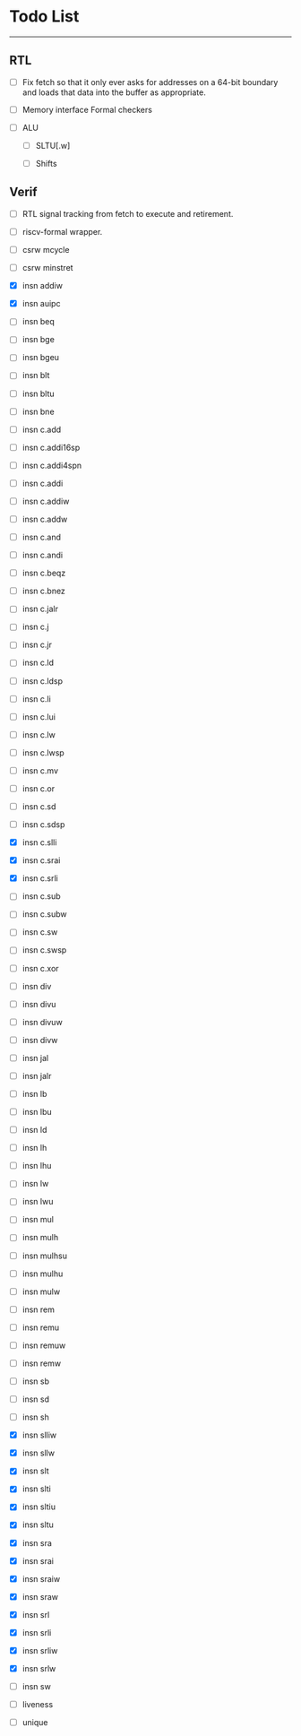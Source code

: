 
# Todo List

---

## RTL

- [ ] Fix fetch so that it only ever asks for addresses on a 64-bit boundary
      and loads that data into the buffer as appropriate.

- [ ] Memory interface Formal checkers

- [ ] ALU

  - [ ] SLTU[.w]

  - [ ] Shifts

## Verif

- [ ] RTL signal tracking from fetch to execute and retirement.

- [ ] riscv-formal wrapper.

- [ ] csrw mcycle
- [ ] csrw minstret
- [x] insn addiw
- [x] insn auipc
- [ ] insn beq
- [ ] insn bge
- [ ] insn bgeu
- [ ] insn blt
- [ ] insn bltu
- [ ] insn bne
- [ ] insn c.add
- [ ] insn c.addi16sp
- [ ] insn c.addi4spn
- [ ] insn c.addi
- [ ] insn c.addiw
- [ ] insn c.addw
- [ ] insn c.and
- [ ] insn c.andi
- [ ] insn c.beqz
- [ ] insn c.bnez
- [ ] insn c.jalr
- [ ] insn c.j
- [ ] insn c.jr
- [ ] insn c.ld
- [ ] insn c.ldsp
- [ ] insn c.li
- [ ] insn c.lui
- [ ] insn c.lw
- [ ] insn c.lwsp
- [ ] insn c.mv
- [ ] insn c.or
- [ ] insn c.sd
- [ ] insn c.sdsp
- [x] insn c.slli
- [x] insn c.srai
- [x] insn c.srli
- [ ] insn c.sub
- [ ] insn c.subw
- [ ] insn c.sw
- [ ] insn c.swsp
- [ ] insn c.xor
- [ ] insn div
- [ ] insn divu
- [ ] insn divuw
- [ ] insn divw
- [ ] insn jal
- [ ] insn jalr
- [ ] insn lb
- [ ] insn lbu
- [ ] insn ld
- [ ] insn lh
- [ ] insn lhu
- [ ] insn lw
- [ ] insn lwu
- [ ] insn mul
- [ ] insn mulh
- [ ] insn mulhsu
- [ ] insn mulhu
- [ ] insn mulw
- [ ] insn rem
- [ ] insn remu
- [ ] insn remuw
- [ ] insn remw
- [ ] insn sb
- [ ] insn sd
- [ ] insn sh
- [x] insn slliw
- [x] insn sllw
- [x] insn slt
- [x] insn slti
- [x] insn sltiu
- [x] insn sltu
- [x] insn sra
- [x] insn srai
- [x] insn sraiw
- [x] insn sraw
- [x] insn srl
- [x] insn srli
- [x] insn srliw
- [x] insn srlw
- [ ] insn sw
- [ ] liveness
- [ ] unique

